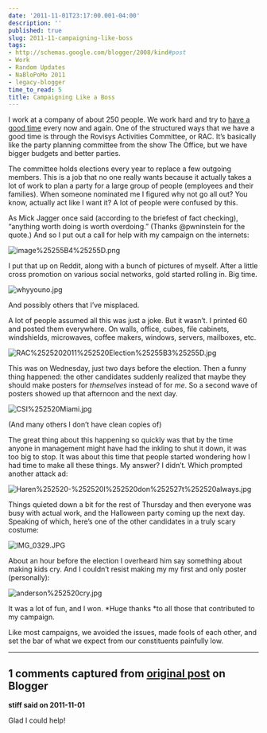 ```yaml
---
date: '2011-11-01T23:17:00.001-04:00'
description: ''
published: true
slug: 2011-11-campaigning-like-boss
tags:
- http://schemas.google.com/blogger/2008/kind#post
- Work
- Random Updates
- NaBloPoMo 2011
- legacy-blogger
time_to_read: 5
title: Campaigning Like a Boss
---
```



I work at a company of about 250 people. We work hard and try to [have a good time](http://www.rovisys.com/about/just_for_fun.aspx) every now and again. One of the structured ways that we have a good time is through the Rovisys Activities Committee, or RAC. It’s basically like the party planning committee from the show The Office, but we have bigger budgets and better parties. 

The committee holds elections every year to replace a few outgoing members. This is a job that no one really wants because it actually takes a lot of work to plan a party for a large group of people (employees and their families). When someone nominated me I figured why not go all out? You know, actually act like I want it? A lot of people were confused by this.

As Mick Jagger once said (according to the briefest of fact checking), “anything worth doing is worth overdoing.” (Thanks @pwninstein for the quote.) And so I put out a call for help with my campaign on the internets:

![image%25255B4%25255D.png](image%25255B4%25255D.png)</a>

I put that up on Reddit, along with a bunch of pictures of myself. After a little cross promotion on various social networks, gold started rolling in. Big time.  

![whyyouno.jpg](whyyouno.jpg)    

And possibly others that I’ve misplaced. 

A lot of people assumed all this was just a joke. But it wasn’t. I printed 60 and posted them everywhere. On walls, office, cubes, file cabinets, windshields, microwaves, coffee makers, windows, servers, mailboxes, etc.

![RAC%2525202011%252520Election%25255B3%25255D.jpg](RAC%2525202011%252520Election%25255B3%25255D.jpg)</a>

This was on Wednesday, just two days before the election. Then a funny thing happened: the other candidates suddenly realized that maybe they should make posters for *themselves* instead of for *me*. So a second wave of posters showed up that afternoon and the next day.  

![CSI%252520Miami.jpg](CSI%252520Miami.jpg)  

(And many others I don’t have clean copies of)

The great thing about this happening so quickly was that by the time anyone in management might have had the inkling to shut it down, it was too big to stop. It was about this time that people started wondering how I had time to make all these things. My answer? I didn’t. Which prompted another attack ad:  

![Haren%252520-%252520I%252520don%252527t%252520always.jpg](Haren%252520-%252520I%252520don%252527t%252520always.jpg)

Things quieted down a bit for the rest of Thursday and then everyone was busy with actual work, and the Halloween party coming up the next day. Speaking of which, here’s one of the other candidates in a truly scary costume:  

![IMG_0329.JPG](IMG_0329.JPG)    

About an hour before the election I overheard him say something about making kids cry. And I couldn’t resist making my my first and only poster (personally):  

![anderson%252520cry.jpg](anderson%252520cry.jpg)

It was a lot of fun, and I won. *Huge thanks *to all those that contributed to my campaign. 

Like most campaigns, we avoided the issues, made fools of each other, and set the bar of what we expect from our constituents painfully low.

---

## 1 comments captured from [original post](https://blog.wassupy.com/2011/11/campaigning-like-boss.html) on Blogger

**stiff said on 2011-11-01**

Glad I could help!


